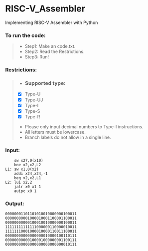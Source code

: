# RISC-V_Assembler

Implementing RISC-V Assembler with Python

### To run the code:

>* Step1: Make an code.txt.
>* Step2: Read the Restrictions.
>* Step3: Run!

### Restrictions:

>* ### Supported type: 
>- [x] Type-U
>- [X] Type-UJ
>- [X] Type-I
>- [X] Type-S
>- [X] Type-R
>* Please only input decimal numbers to Type-I instructions.
>* All letters must be lowercase.
>* Branch labels do not allow in a single line.


### Input:

        sw x27,0(x10)
        bne x2,x2,L2
    L1: sw x1,0(x2)
        addi x24,x24,-1
        beq x2,x2,L1
    L2: lui x2,2
        jalr x0 x1 1
        auipc x0 1
    
### Output:
    
    00000001101101010010000000100011
    00000000001000010001100001100011
    00000000000100010010000000100011
    11111111111111000000110000010011
    11111110001000010000110011100011
    00000000000000000010000100110111
    00000000000100001000000001100111
    00000000000000000000000000010111
